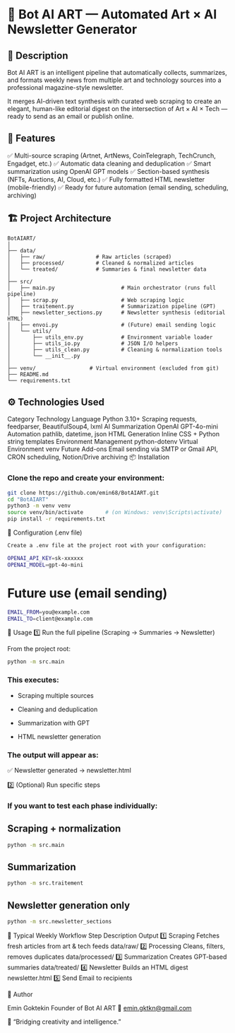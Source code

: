 # 🧠 Bot AI ART — Automated Art × AI Newsletter Generator
## 🎯 Description

Bot AI ART is an intelligent pipeline that automatically collects, summarizes, and formats weekly news from multiple art and technology sources into a professional magazine-style newsletter.

It merges AI-driven text synthesis with curated web scraping to create an elegant, human-like editorial digest on the intersection of Art × AI × Tech — ready to send as an email or publish online.

## 🧩 Features

✅ Multi-source scraping (Artnet, ArtNews, CoinTelegraph, TechCrunch, Engadget, etc.)
✅ Automatic data cleaning and deduplication
✅ Smart summarization using OpenAI GPT models
✅ Section-based synthesis (NFTs, Auctions, AI, Cloud, etc.)
✅ Fully formatted HTML newsletter (mobile-friendly)
✅ Ready for future automation (email sending, scheduling, archiving)

## 🏗️ Project Architecture
```text
BotAIART/
│
├── data/
│   ├── raw/                # Raw articles (scraped)
│   ├── processed/          # Cleaned & normalized articles
│   └── treated/            # Summaries & final newsletter data
│
├── src/
│   ├── main.py                     # Main orchestrator (runs full pipeline)
│   ├── scrap.py                    # Web scraping logic
│   ├── traitement.py               # Summarization pipeline (GPT)
│   ├── newsletter_sections.py      # Newsletter synthesis (editorial HTML)
│   ├── envoi.py                    # (Future) email sending logic
│   └── utils/
│       ├── utils_env.py            # Environment variable loader
│       ├── utils_io.py             # JSON I/O helpers
│       ├── utils_clean.py          # Cleaning & normalization tools
│       └── __init__.py
│
├── venv/                 # Virtual environment (excluded from git)
├── README.md
└── requirements.txt
```

## ⚙️ Technologies Used

Category	Technology
Language	Python 3.10+
Scraping	requests, feedparser, BeautifulSoup4, lxml
AI Summarization	OpenAI GPT-4o-mini
Automation	pathlib, datetime, json
HTML Generation	Inline CSS + Python string templates
Environment Management	python-dotenv
Virtual Environment	venv
Future Add-ons	Email sending via SMTP or Gmail API, CRON scheduling, Notion/Drive archiving
📦 Installation

### Clone the repo and create your environment:
```bash
git clone https://github.com/emin68/BotAIART.git
cd "BotAIART"
python3 -m venv venv
source venv/bin/activate       # (on Windows: venv\Scripts\activate)
pip install -r requirements.txt
```
🔑 Configuration (.env file)
```bash
Create a .env file at the project root with your configuration:

OPENAI_API_KEY=sk-xxxxxx
OPENAI_MODEL=gpt-4o-mini
```

# Future use (email sending)
```bash
EMAIL_FROM=you@example.com
EMAIL_TO=client@example.com
```
🚀 Usage
1️⃣ Run the full pipeline (Scraping → Summaries → Newsletter)

From the project root:
```bash
python -m src.main

```
### This executes:

- Scraping multiple sources

- Cleaning and deduplication

- Summarization with GPT

- HTML newsletter generation

### The output will appear as:

✅ Newsletter generated → newsletter.html

2️⃣ (Optional) Run specific steps

### If you want to test each phase individually:

## Scraping + normalization
```bash
python -m src.main
```
## Summarization
```bash
python -m src.traitement
```
## Newsletter generation only
```bash
python -m src.newsletter_sections
```

📅 Typical Weekly Workflow
Step	Description	Output
1️⃣ Scraping	Fetches fresh articles from art & tech feeds	data/raw/
2️⃣ Processing	Cleans, filters, removes duplicates	data/processed/
3️⃣ Summarization	Creates GPT-based summaries	data/treated/
4️⃣ Newsletter	Builds an HTML digest	newsletter.html
5️⃣ Send	Email to recipients 

👤 Author

Emin Goktekin
Founder of Bot AI ART
📧 emin.gktkn@gmail.com

🤖 “Bridging creativity and intelligence.”